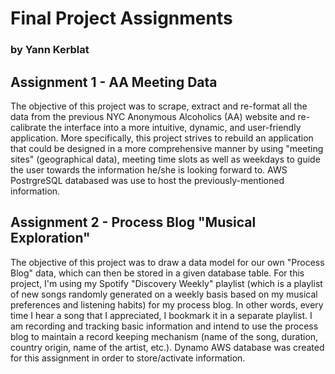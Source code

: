 # Final Project Assignments
### by Yann Kerblat

## Assignment 1 - AA Meeting Data

The objective of this project was to scrape, extract and re-format all the data from the previous NYC Anonymous Alcoholics (AA) website and re-calibrate the interface into a more intuitive, dynamic, and user-friendly application. More specifically, this project strives to rebuild an application that could be  designed in a more comprehensive manner by using "meeting sites" (geographical data), meeting time slots as well as weekdays to guide the user towards the information he/she is looking forward to. AWS PostrgreSQL databased was use to host the previously-mentioned information.

## Assignment 2 - Process Blog "Musical Exploration"

The objective of this project was to draw a data model for our own "Process Blog" data, which can then be stored in a given database table. For this project, I'm using my Spotify "Discovery Weekly" playlist (which is a playlist of new songs randomly generated on a weekly basis based on my musical preferences and listening habits) for my process blog. In other words, every time I hear a song that I appreciated, I bookmark it in a separate playlist. I am recording and tracking basic information and intend to use the process blog to maintain a record keeping mechanism (name of the song, duration, country origin, name of the artist, etc.). Dynamo AWS database was created for this assignment in order to store/activate information.
